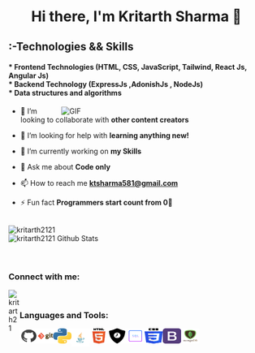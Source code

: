 <h1 align="center">Hi there, I'm Kritarth Sharma  👋</h1>
<h2 align="left">:-Technologies && Skills <br></h2>
<h4>
* Frontend Technologies (HTML, CSS, JavaScript, Tailwind, React Js, Angular Js) <br>
* Backend Technology (ExpressJs ,AdonishJs , NodeJs)<br>
* Data structures and algorithms<br>
</h4>

<img align="right" alt="GIF" src="https://media1.giphy.com/media/p4NLw3I4U0idi/200.webp?cid=ecf05e47ut5pr45pj9m7x00dco0dgwmqq1so04zmjkqx6daz&rid=200.webp" width="400px" />

- 👯 I’m looking to collaborate with **other content creators**

- 🤔 I’m looking for help with **learning anything new!**

- 🔭 I’m currently working on **my Skills**

- 💬 Ask me about **Code only**

- 📫 How to reach me **ktsharma581@gmail.com**

- ⚡ Fun fact  **Programmers start count from 0🤣**

<br>
<img src="https://github-readme-stats.vercel.app/api/top-langs/?username=kritarth2121&layout=compact&hide=html&hide_border=true,issues&theme=gruvbox" alt="kritarth2121" />
<br />
<img align="leftr" src="https://github-readme-stats.vercel.app/api?username=kritarth2121&include_all_commits=true&count_private=true&show_icons=true&line_height=20&title_color=7A7ADB&icon_color=2234AE&text_color=D3D3D3&bg_color=0,000000,130F40" alt="kritarth2121 Github Stats">
<br />
<br />
<br />

### Connect with me: 
                                                                                                                                   
<a href="https://www.hackerrank.com/kritarth21?hr_r=1/" target="_blank">
  <img align="left" alt="kritarth21" | HackerRank" title="HackerRank" width="22px" src="https://cdn.jsdelivr.net/npm/simple-icons@v3/icons/hackerrank.svg"> 
</a>
                                                                                                                                                                           
<br>

### Languages and Tools:

<img align="left" alt="GitHub" title="Github" width="36px" height="30px" src="https://github.com/kritarth2121/kritarth2121/blob/main/icons8-github-48.png" />
<img align="left" alt="Git" title="Git" width="30px" src="https://raw.githubusercontent.com/github/explore/80688e429a7d4ef2fca1e82350fe8e3517d3494d/topics/git/git.png" />
<img align="left" alt="python" title="Python" width="36px" height="30px" src="https://github.com/kritarth2121/kritarth2121/blob/main/download.jpg" />
<img align="left" alt="java" title="Java" width="36px" src="https://github.com/kritarth2121/kritarth2121/blob/main/java.png" />
<img align="left" alt="html5" title="HTML5" width="36px"  height="30px"src="https://github.com/kritarth2121/kritarth2121/blob/main/html.png" />
<img align="left" alt="security" title="Security" width="36px" height="30px" src="https://github.com/kritarth2121/kritarth2121/blob/main/icons8-security-time-50.png" />
<img align="left" alt="SQL" title="SQL" width="36px" height="30px" src="https://github.com/kritarth2121/kritarth2121/blob/main/icons8-sql-64.png" />
<img align="left" alt="css3" title="CSS3" width="36px" height="30px" src="https://github.com/kritarth2121/kritarth2121/blob/main/css.png" />
<img align="left" alt="bootstrap" title="Bootstrap" width="36px" height="30px" src="https://github.com/kritarth2121/kritarth2121/blob/main/bootstrap.png" />
<img align="left" alt="mongo" title="Mongo-db" width="36px" height="30px" src="https://github.com/kritarth2121/kritarth2121/blob/main/mongo.png" />

